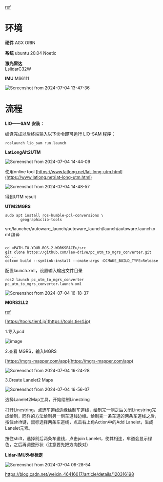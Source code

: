 [ref](https://autowarefoundation.github.io/autoware-documentation/main/how-to-guides/integrating-autoware/creating-maps/converting-utm-to-mgrs-map/)

# 环境

**硬件** 
AGX ORIN

**系统**
ubuntu 20.04  Noetic	

**激光雷达**	
LslidarC32W	

**IMU**	
MS6111

![Screenshot from 2024-07-04 13-47-36](https://github.com/countsp/autoware.universe/assets/102967883/edcf0606-91c2-4f7d-8481-44c7bb81f882)

# 流程
**LIO——SAM 安装：**

编译完成以后终端输入以下命令即可运行 LIO-SAM 程序：
```
roslaunch lio_sam run.launch
```

**LatLongAlt2UTM**

![Screenshot from 2024-07-04 14-44-09](https://github.com/countsp/autoware.universe/assets/102967883/2380a1b0-a891-49e9-a76d-0ae0efd89146)

使用online tool [https://www.latlong.net/lat-long-utm.html](https://www.latlong.net/lat-long-utm.html)

![Screenshot from 2024-07-04 14-48-57](https://github.com/countsp/autoware.universe/assets/102967883/29c43d72-d61d-49df-bb15-aea1806ef37b)

得到UTM result

**UTM2MGRS**
```
sudo apt install ros-humble-pcl-conversions \
       geographiclib-tools
```

src/launcher/autoware_launch/autoware_launch/launch/autoware.launch.xml
编译

```

cd <PATH-TO-YOUR-ROS-2-WORKSPACE>/src
git clone https://github.com/leo-drive/pc_utm_to_mgrs_converter.git
cd ..
colcon build --symlink-install --cmake-args -DCMAKE_BUILD_TYPE=Release
```

配置launch.xml，设置输入输出文件目录

```
ros2 launch pc_utm_to_mgrs_converter pc_utm_to_mgrs_converter.launch.xml
```

![Screenshot from 2024-07-04 16-18-37](https://github.com/countsp/autoware.universe/assets/102967883/29f88dd9-a193-4b9e-b8ac-97f312ff3a05)

**MGRS2LL2**

[ref](https://blog.csdn.net/zardforever123/article/details/132528899)

[https://tools.tier4.jp](https://tools.tier4.jp)

1.导入pcd

![image](https://github.com/countsp/autoware.universe/assets/102967883/cf42bfbd-8cd1-4943-aaaa-2834e43a5f91)


2.查看 MGRS，输入MGRS

[https://mgrs-mapper.com/app](https://mgrs-mapper.com/app)

![Screenshot from 2024-07-04 16-24-28](https://github.com/countsp/autoware.universe/assets/102967883/f173b1cf-b912-4477-854e-1c4eee8f2132)

3.Create Lanelet2 Maps

![Screenshot from 2024-07-04 16-56-07](https://github.com/countsp/autoware.universe/assets/102967883/208a05c6-b96e-419c-a44c-11ee33e9c760)

选择Lanelet2Map工具，开始绘制Linestring


打开Linestring，点选车道线边缘绘制车道线，绘制完一侧之后关闭Linestring完成绘制，同样的方法绘制另一侧车道线边缘。绘制完一条车道的两条车道线之后，按住shift键，鼠标选择两条车道线，点击右上角Action中的Add Lanelet，生成Lanelet元素。


按住shift，选择前后两条车道线，点击join Lanelet，使其相连，车道会显示绿色，之后再调整形状（注意要先把方向换对）


**Lidar-IMU外参标定**


![Screenshot from 2024-07-04 09-28-54](https://github.com/countsp/autoware.universe/assets/102967883/3badc7a3-b750-450c-a4f0-73822a78f51c)

https://blog.csdn.net/weixin_46416017/article/details/120316198
